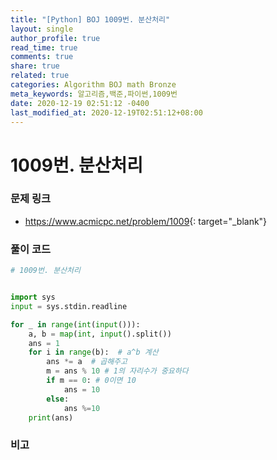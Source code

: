 ```yaml
---
title: "[Python] BOJ 1009번. 분산처리"
layout: single
author_profile: true
read_time: true
comments: true
share: true
related: true
categories: Algorithm BOJ math Bronze
meta_keywords: 알고리즘,백준,파이썬,1009번
date: 2020-12-19 02:51:12 -0400
last_modified_at: 2020-12-19T02:51:12+08:00
---
```


# 1009번. 분산처리

### 문제 링크
- <https://www.acmicpc.net/problem/1009>{: target="\_blank"}

### 풀이 코드

```python
# 1009번. 분산처리


import sys
input = sys.stdin.readline

for _ in range(int(input())):
    a, b = map(int, input().split())
    ans = 1
    for i in range(b):  # a^b 계산
        ans *= a  # 곱해주고
        m = ans % 10 # 1의 자리수가 중요하다
        if m == 0: # 0이면 10
            ans = 10
        else:
            ans %=10
    print(ans)
```

### 비고